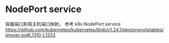 
# NodePort service
容器端口和宿主机端口映射。
参考 k8s NodePort service https://github.com/kubernetes/kubernetes/blob/v1.24.1/pkg/proxy/iptables/proxier.go#L1310-L1333

